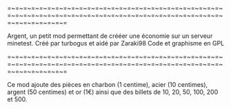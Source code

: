 =~=~=~=~=~=~=~=~=~=~=~=~=~=~=~=~=~=~=~=~=~=~=~=~=~=~=~=~=~=~=~=~=~=~=~=~=~=~=~=~=~=~=~=~=~=~=~=~=~=~=~=~=~=~=~=~=~=~=~=~=~=

Argent, un petit mod permettant de crééer une économie sur un serveur minetest.
Créé par turbogus et aidé par Zaraki98
Code et graphisme en GPL

=~=~=~=~=~=~=~=~=~=~=~=~=~=~=~=~=~=~=~=~=~=~=~=~=~=~=~=~=~=~=~=~=~=~=~=~=~=~=~=~=~=~=~=~=~=~=~=~=~=~=~=~=~=~=~=~=~=~=~=~=~=

Ce mod ajoute des pièces en charbon (1 centime), acier (10 centimes), argent (50 centimes) et or (1€) 
ainsi que des billets de 10, 20, 50, 100, 200 et 500.
